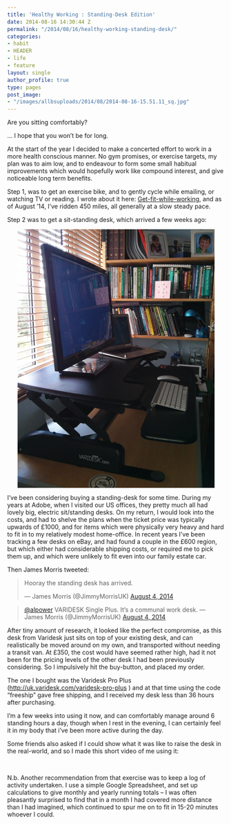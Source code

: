 ```yaml
---
title: 'Healthy Working : Standing-Desk Edition'
date: 2014-08-16 14:30:44 Z
permalink: "/2014/08/16/healthy-working-standing-desk/"
categories:
- habit
- HEADER
- life
- feature
layout: single
author_profile: true
type: pages
post_image:
- "/images/allbsuploads/2014/08/2014-08-16-15.51.11_sq.jpg"
---
```


Are you sitting comfortably?

&#8230; I hope that you won’t be for long.

At the start of the year I decided to make a concerted effort to work in a more health conscious manner. No gym promises, or exercise targets, my plan was to aim low, and to endeavour to form some small habitual improvements which would hopefully work like compound interest, and give noticeable long term benefits.

Step 1, was to get an exercise bike, and to gently cycle while emailing, or watching TV or reading. I wrote about it here: [Get-fit-while-working](http://allbs.co.uk/2014/01/05/healthy-working/), and as of August ’14, I’ve ridden 450 miles, all generally at a slow steady pace.

Step 2 was to get a sit-standing desk, which arrived a few weeks ago:

<img style="display: block; margin-left: auto; margin-right: auto;" title="2014-08-06 Varidesk.jpg" src="/images/allbsuploads/2014/08/2014-08-06-Varidesk.jpg" alt="2014 08 06 Varidesk" width="457" height="600" border="0" />

I’ve been considering buying a standing-desk for some time. During my years at Adobe, when I visited our US offices, they pretty much all had lovely big, electric sit/standing desks. On my return, I would look into the costs, and had to shelve the plans when the ticket price was typically upwards of £1000, and for items which were physically very heavy and hard to fit in to my relatively modest home-office. In recent years I’ve been tracking a few desks on eBay, and had found a couple in the £600 region, but which either had considerable shipping costs, or required me to pick them up, and which were unlikely to fit even into our family estate car.

Then James Morris tweeted:

<blockquote class="twitter-tweet" lang="en">
  <p>
    Hooray the standing desk has arrived.
  </p>

  <p>
    — James Morris (@JimmyMorrisUK) <a href="https://twitter.com/JimmyMorrisUK/statuses/496251398473125888">August 4, 2014</a>
  </p>
</blockquote>



<blockquote class="twitter-tweet" lang="en" data-conversation="none">
  <p>
    <a href="https://twitter.com/alpower">@alpower</a> VARIDESK Single Plus. It&#8217;s a communal work desk. — James Morris (@JimmyMorrisUK) <a href="https://twitter.com/JimmyMorrisUK/statuses/496266572127027202">August 4, 2014</a>
  </p>
</blockquote>



After tiny amount of research, it looked like the perfect compromise, as this desk from Varidesk just sits on top of your existing desk, and can realistically be moved around on my own, and transported without needing a transit van. At £350, the cost would have seemed rather high, had it not been for the pricing levels of the other desk I had been previously considering. So I impulsively hit the buy-button, and placed my order.

The one I bought was the Varidesk Pro Plus (<http://uk.varidesk.com/varidesk-pro-plus> ) and at that time using the code “freeship” gave free shipping, and I received my desk less than 36 hours after purchasing.

I’m a few weeks into using it now, and can comfortably manage around 6 standing hours a day, though when I rest in the evening, I can certainly feel it in my body that i’ve been more active during the day.

Some friends also asked if I could show what it was like to raise the desk in the real-world, and so I made this short video of me using it:



&nbsp;

N.b. Another recommendation from that exercise was to keep a log of activity undertaken. I use a simple Google Spreadsheet, and set up calculations to give monthly and yearly running totals &#8211; I was often pleasantly surprised to find that in a month I had covered more distance than I had imagined, which continued to spur me on to fit in 15-20 minutes whoever I could.
